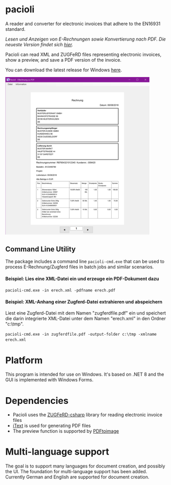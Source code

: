 # pacioli
A reader and converter for electronic invoices that adhere to the EN16931 standard.

_Lesen und Anzeigen von E-Rechnungen sowie Konvertierung nach PDF. Die neueste Version findet sich [hier](https://github.com/koozala/pacioli/releases/latest)._

Pacioli can read XML and ZUGFeRD files representing electronic invoices, show a preview, and save a PDF version of the invoice.

You can download the latest release for Windows [here](https://github.com/koozala/pacioli/releases/latest).

<img src="https://github.com/koozala/pacioli/blob/main/doc/Pacioli_Screenshot_1.png" width="450">

## Command Line Utility

The package includes a command line `pacioli-cmd.exe` that can be used to process E-Rechnung/Zugferd files in batch jobs and similar scenarios.

#### Beispiel: Lies eine XML-Datei ein und erzeuge ein PDF-Dokument dazu

`pacioli-cmd.exe -in erech.xml -pdfname erech.pdf`


#### Beispiel: XML-Anhang einer Zugferd-Datei extrahieren und abspeichern

Liest eine Zugferd-Datei mit dem Namen "zugferdfile.pdf" ein und speichert die darin integrierte XML-Datei unter dem Namen "erech.xml" in den Ordner "c:\tmp".

`pacioli-cmd.exe -in zugferdfile.pdf -output-folder c:\tmp -xmlname erech.xml`




# Platform
This program is intended for use on Windows. It's based on .NET 8 and the GUI is implemented with Windows Forms.

# Dependencies
* Pacioli uses the [ZUGFeRD-csharp](https://github.com/stephanstapel/ZUGFeRD-csharp) library for reading electronic invoice files
* [iText](https://itextpdf.com/) is used for generating PDF files
* The preview function is supported by [PDFtoimage](https://github.com/sungaila/PDFtoImage) 

# Multi-language support

The goal is to support many languages for document creation, and possibly the UI. The foundation for multi-language support has been added. Currently German and English are supported for document creation.


